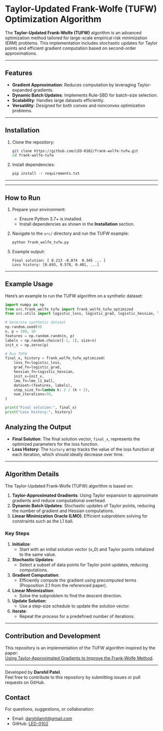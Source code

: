 # Taylor-Updated Frank-Wolfe (TUFW) Optimization Algorithm

The **Taylor-Updated Frank-Wolfe (TUFW)** algorithm is an advanced optimization method tailored for large-scale empirical risk minimization (ERM) problems. This implementation includes stochastic updates for Taylor points and efficient gradient computation based on second-order approximations.

---

## Features

- **Gradient Approximation**: Reduces computation by leveraging Taylor-expanded gradients.
- **Dynamic Batch Updates**: Implements Rule-SBD for batch-size selection.
- **Scalability**: Handles large datasets efficiently.
- **Versatility**: Designed for both convex and nonconvex optimization problems.

---

## Installation

1. Clone the repository:
    ```bash
    git clone https://github.com/LED-0102/frank-wolfe-tufw.git
    cd frank-wolfe-tufw
    ```

2. Install dependencies:
    ```bash
    pip install -r requirements.txt
    ```

---


---

## How to Run

1. Prepare your environment:
    - Ensure Python 3.7+ is installed.
    - Install dependencies as shown in the **Installation** section.

2. Navigate to the `src/` directory and run the TUFW example:
    ```bash
    python frank_wolfe_tufw.py
    ```

3. Example output:
    ```
    Final solution: [ 0.213 -0.874  0.345 ... ]
    Loss history: [0.693, 0.578, 0.481, ...]
    ```

---

## Example Usage

Here’s an example to run the TUFW algorithm on a synthetic dataset:

```python
import numpy as np
from src.frank_wolfe_tufw import frank_wolfe_tufw_optimized
from src.utils import logistic_loss, logistic_grad, logistic_hessian, lmo_l1_ball

# Generate synthetic dataset
np.random.seed(0)
n, p = 100, 10
features = np.random.randn(n, p)
labels = np.random.choice([-1, 1], size=n)
init_x = np.zeros(p)

# Run TUFW
final_x, history = frank_wolfe_tufw_optimized(
    loss_fn=logistic_loss,
    grad_fn=logistic_grad,
    hessian_fn=logistic_hessian,
    init_x=init_x,
    lmo_fn=lmo_l1_ball,
    dataset=(features, labels),
    step_size_fn=lambda k: 2 / (k + 2),
    num_iterations=50,
)

print("Final solution:", final_x)
print("Loss history:", history)
```

## Analyzing the Output

- **Final Solution**: The final solution vector, `final_x`, represents the optimized parameters for the loss function.
- **Loss History**: The `history` array tracks the value of the loss function at each iteration, which should ideally decrease over time.

---

## Algorithm Details

The Taylor-Updated Frank-Wolfe (TUFW) algorithm is based on:
1. **Taylor-Approximated Gradients**: Using Taylor expansion to approximate gradients and reduce computational overhead.
2. **Dynamic Batch Updates**: Stochastic updates of Taylor points, reducing the number of gradient and Hessian computations.
3. **Linear Minimization Oracle (LMO)**: Efficient subproblem solving for constraints such as the L1 ball.

### Key Steps
1. **Initialize**:
    - Start with an initial solution vector \(x_0\) and Taylor points initialized to the same value.
2. **Stochastic Updates**:
    - Select a subset of data points for Taylor point updates, reducing computations.
3. **Gradient Computation**:
    - Efficiently compute the gradient using precomputed terms (Proposition 2.1 from the referenced paper).
4. **Linear Minimization**:
    - Solve the subproblem to find the descent direction.
5. **Update Solution**:
    - Use a step-size schedule to update the solution vector.
6. **Iterate**:
    - Repeat the process for a predefined number of iterations.

---

## Contribution and Development

This repository is an implementation of the TUFW algorithm inspired by the paper:  
[Using Taylor-Approximated Gradients to Improve the Frank-Wolfe Method](https://epubs.siam.org/doi/10.1137/22M1519286).
****
Developed by **Darshil Patel**.  
Feel free to contribute to this repository by submitting issues or pull requests on GitHub.

## Contact

For questions, suggestions, or collaboration:
- Email: darshilamit@gmail.com
- GitHub: [LED-0102](https://github.com/LED-0102)


